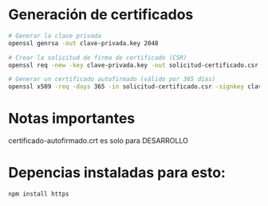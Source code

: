 # Generación de certificados

```bash
# Generar la clave privada
openssl genrsa -out clave-privada.key 2048

# Crear la solicitud de firma de certificado (CSR)
openssl req -new -key clave-privada.key -out solicitud-certificado.csr

# Generar un certificado autofirmado (válido por 365 días)
openssl x509 -req -days 365 -in solicitud-certificado.csr -signkey clave-privada.key -out certificado-autofirmado.crt
```

# Notas importantes
certificado-autofirmado.crt es solo para DESARROLLO

# Depencias instaladas para esto:
```bash
npm install https
```
